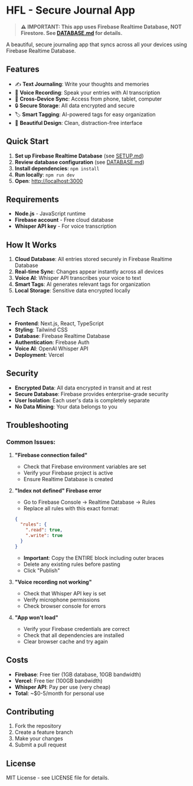 # HFL - Secure Journal App

> **⚠️ IMPORTANT: This app uses Firebase Realtime Database, NOT Firestore. See [DATABASE.md](DATABASE.md) for details.**

A beautiful, secure journaling app that syncs across all your devices using Firebase Realtime Database.

## Features

- ✍️ **Text Journaling**: Write your thoughts and memories
- 🎤 **Voice Recording**: Speak your entries with AI transcription
- 📱 **Cross-Device Sync**: Access from phone, tablet, computer
- 🔒 **Secure Storage**: All data encrypted and secure
- 🏷️ **Smart Tagging**: AI-powered tags for easy organization
- 🎨 **Beautiful Design**: Clean, distraction-free interface

## Quick Start

1. **Set up Firebase Realtime Database** (see [SETUP.md](SETUP.md))
2. **Review database configuration** (see [DATABASE.md](DATABASE.md))
3. **Install dependencies**: `npm install`
4. **Run locally**: `npm run dev`
5. **Open**: [http://localhost:3000](http://localhost:3000)

## Requirements

- **Node.js** - JavaScript runtime
- **Firebase account** - Free cloud database
- **Whisper API key** - For voice transcription

## How It Works

1. **Cloud Database**: All entries stored securely in Firebase Realtime Database
2. **Real-time Sync**: Changes appear instantly across all devices
3. **Voice AI**: Whisper API transcribes your voice to text
4. **Smart Tags**: AI generates relevant tags for organization
5. **Local Storage**: Sensitive data encrypted locally

## Tech Stack

- **Frontend**: Next.js, React, TypeScript
- **Styling**: Tailwind CSS
- **Database**: Firebase Realtime Database
- **Authentication**: Firebase Auth
- **Voice AI**: OpenAI Whisper API
- **Deployment**: Vercel

## Security

- **Encrypted Data**: All data encrypted in transit and at rest
- **Secure Database**: Firebase provides enterprise-grade security
- **User Isolation**: Each user's data is completely separate
- **No Data Mining**: Your data belongs to you

## Troubleshooting

### Common Issues:

1. **"Firebase connection failed"**
   - Check that Firebase environment variables are set
   - Verify your Firebase project is active
   - Ensure Realtime Database is created

2. **"Index not defined" Firebase error**
   - Go to Firebase Console → Realtime Database → Rules
   - Replace all rules with this exact format:
   ```json
   {
     "rules": {
       ".read": true,
       ".write": true
     }
   }
   ```
   - **Important**: Copy the ENTIRE block including outer braces
   - Delete any existing rules before pasting
   - Click "Publish"

3. **"Voice recording not working"**
   - Check that Whisper API key is set
   - Verify microphone permissions
   - Check browser console for errors

4. **"App won't load"**
   - Verify your Firebase credentials are correct
   - Check that all dependencies are installed
   - Clear browser cache and try again

## Costs

- **Firebase**: Free tier (1GB database, 10GB bandwidth)
- **Vercel**: Free tier (100GB bandwidth)
- **Whisper API**: Pay per use (very cheap)
- **Total**: ~$0-5/month for personal use

## Contributing

1. Fork the repository
2. Create a feature branch
3. Make your changes
4. Submit a pull request

## License

MIT License - see LICENSE file for details. 